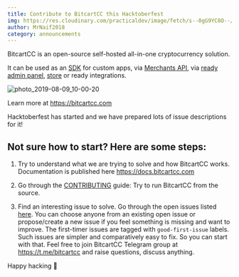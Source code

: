 ```yaml
---
title: Contribute to BitcartCC this Hacktoberfest 
img: https://res.cloudinary.com/practicaldev/image/fetch/s--0gG9YC8O--/c_imagga_scale,f_auto,fl_progressive,h_420,q_auto,w_1000/https://dev-to-uploads.s3.amazonaws.com/i/axise4mi38w6yit8tc8p.jpg
author: MrNaif2018
category: announcements
---
```


BitcartCC is an open-source self-hosted all-in-one cryptocurrency solution.

It can be used as an [SDK](https://sdk.bitcartcc.com) for custom apps, via [Merchants API](https://api.bitcartcc.com), via [ready admin panel](https://admin.bitcartcc.com), [store](https://store.bitcartcc.com) or ready integrations.

![photo_2019-08-09_10-00-20](https://dev-to-uploads.s3.amazonaws.com/i/z24afl62l88qav9qyzn4.jpg)
 
Learn more at https://bitcartcc.com

Hacktoberfest has started and we have prepared lots of issue descriptions for it!

## Not sure how to start? Here are some steps:

1. Try to understand what we are trying to solve and how BitcartCC works. Documentation is published here https://docs.bitcartcc.com

2. Go through the [CONTRIBUTING](https://github.com/bitcartcc/bitcart/blob/master/CONTRIBUTING.md) guide:
    Try to run BitcartCC from the source.

3. Find an interesting issue to solve.
    Go through the open issues listed [here](https://github.com/bitcartcc/bitcart/issues/133). You can choose anyone from an existing open issue or propose/create a new issue if you feel something is missing and want to improve. The first-timer issues are tagged with `good-first-issue` labels. Such issues are simpler and comparatively easy to fix. So you can start with that.
    Feel free to join BitcartCC Telegram group at https://t.me/bitcartcc and raise questions, discuss anything.

Happy hacking 🚀
